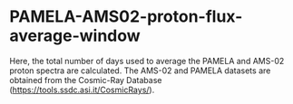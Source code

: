 # PAMELA-AMS02-proton-flux-average-window
 Here, the total number of days used to average the PAMELA  and AMS-02 proton spectra are calculated.  The AMS-02 and PAMELA datasets are obtained from the Cosmic-Ray Database (https://tools.ssdc.asi.it/CosmicRays/).

